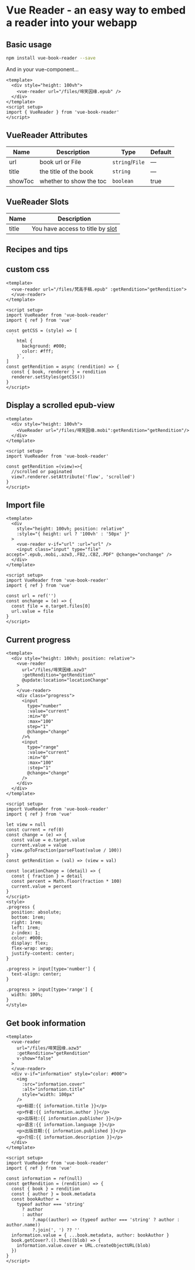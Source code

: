 # Vue Reader - an easy way to embed a reader into your webapp

## Basic usage

```bash
npm install vue-book-reader --save
```

And in your vue-component...

```vue
<template>
  <div style="height: 100vh">
    <vue-reader url="/files/啼笑因缘.epub" />
  </div>
</template>
<script setup>
import { VueReader } from 'vue-book-reader'
</script>
```

## VueReader Attributes

| **Name** | **Description**         | **Type**               | **Default** |
| -------- | ----------------------- | ---------------------- | ----------- |
| url      | book url or File        | `string`/`File`        | —           |
| title    | the title of the book   | `string`               | —           |
| showToc  | whether to show the toc | `boolean`              | true        |

## VueReader Slots

| **Name** | **Description**                                                                     |
| -------- | ----------------------------------------------------------------------------------- |
| title    | You have access to title by [slot](https://v3.vuejs.org/guide/component-slots.html) |

## Recipes and tips

## custom css

```vue
<template>
  <vue-reader url="/files/梵高手稿.epub" :getRendition="getRendition">
  </vue-reader>
</template>

<script setup>
import VueReader from 'vue-book-reader'
import { ref } from 'vue'

const getCSS = (style) => [
  `
    html {
      background: #000;
      color: #fff;
    }`,
]
const getRendition = async (rendition) => {
  const { book, renderer } = rendition
  renderer.setStyles(getCSS())
}
</script>
```

## Display a scrolled epub-view

```vue
<template>
  <div style="height: 100vh">
    <VueReader url="/files/啼笑因缘.mobi":getRendition="getRendition"/>
  </div>
</template>

<script setup>
import VueReader from 'vue-book-reader'

const getRendition =(view)=>{
  //scrolled or paginated
  view?.renderer.setAttribute('flow', 'scrolled')
}
</script>
```

## Import file

```vue
<template>
  <div
    style="height: 100vh; position: relative"
    :style="{ height: url ? '100vh' : '50px' }"
  >
    <vue-reader v-if="url" :url="url" />
    <input class="input" type="file" accept=".epub,.mobi,.azw3,.FB2,.CBZ,.PDF" @change="onchange" />
  </div>
</template>

<script setup>
import VueReader from 'vue-book-reader'
import { ref } from 'vue'

const url = ref('')
const onchange = (e) => {
  const file = e.target.files[0]
  url.value = file
}
</script>
```

## Current progress

```vue
<template>
  <div style="height: 100vh; position: relative">
    <vue-reader
      url="/files/啼笑因缘.azw3"
      :getRendition="getRendition"
      @update:location="locationChange"
    >
    </vue-reader>
    <div class="progress">
      <input
        type="number"
        :value="current"
        :min="0"
        :max="100"
        step="1"
        @change="change"
      />%
      <input
        type="range"
        :value="current"
        :min="0"
        :max="100"
        :step="1"
        @change="change"
      />
    </div>
  </div>
</template>

<script setup>
import VueReader from 'vue-book-reader'
import { ref } from 'vue'

let view = null
const current = ref(0)
const change = (e) => {
  const value = e.target.value
  current.value = value
  view.goToFraction(parseFloat(value / 100))
}
const getRendition = (val) => (view = val)

const locationChange = (detail) => {
  const { fraction } = detail
  const percent = Math.floor(fraction * 100)
  current.value = percent
}
</script>
<style>
.progress {
  position: absolute;
  bottom: 1rem;
  right: 1rem;
  left: 1rem;
  z-index: 1;
  color: #000;
  display: flex;
  flex-wrap: wrap;
  justify-content: center;
}

.progress > input[type='number'] {
  text-align: center;
}

.progress > input[type='range'] {
  width: 100%;
}
</style>

```

## Get book information

```vue
<template>
  <vue-reader
    url="/files/啼笑因缘.azw3"
    :getRendition="getRendition"
    v-show="false"
  >
  </vue-reader>
  <div v-if="information" style="color: #000">
    <img
      :src="information.cover"
      :alt="information.title"
      style="width: 100px"
    />
    <p>标题:{{ information.title }}</p>
    <p>作者:{{ information.author }}</p>
    <p>出版社:{{ information.publisher }}</p>
    <p>语言:{{ information.language }}</p>
    <p>出版日期:{{ information.published }}</p>
    <p>介绍:{{ information.description }}</p>
  </div>
</template>

<script setup>
import VueReader from 'vue-book-reader'
import { ref } from 'vue'

const information = ref(null)
const getRendition = (rendition) => {
  const { book } = rendition
  const { author } = book.metadata
  const bookAuthor =
    typeof author === 'string'
      ? author
      : author
          ?.map((author) => (typeof author === 'string' ? author : author.name))
          ?.join(', ') ?? ''
  information.value = { ...book.metadata, author: bookAuthor }
  book.getCover?.().then((blob) => {
    information.value.cover = URL.createObjectURL(blob)
  })
}
</script>
```

